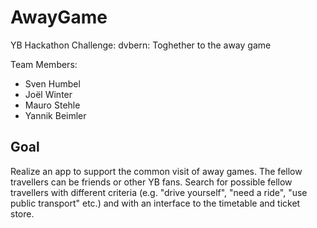 # AwayGame

YB Hackathon Challenge: dvbern: Toghether to the away game

Team Members:
 - Sven Humbel
 - Joël Winter
 - Mauro Stehle
 - Yannik Beimler

## Goal

Realize an app to support the common visit of away games. The fellow travellers can be friends or other YB fans. Search for possible fellow travellers with different criteria (e.g. "drive yourself", "need a ride", "use public transport" etc.) and with an interface to the timetable and ticket store.


